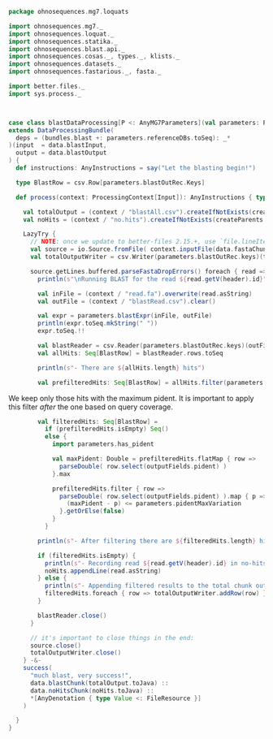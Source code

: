 
```scala
package ohnosequences.mg7.loquats

import ohnosequences.mg7._
import ohnosequences.loquat._
import ohnosequences.statika._
import ohnosequences.blast.api._
import ohnosequences.cosas._, types._, klists._
import ohnosequences.datasets._
import ohnosequences.fastarious._, fasta._

import better.files._
import sys.process._



case class blastDataProcessing[P <: AnyMG7Parameters](val parameters: P)
extends DataProcessingBundle(
  deps = (bundles.blast +: parameters.referenceDBs.toSeq): _*
)(input  = data.blastInput,
  output = data.blastOutput
) {
  def instructions: AnyInstructions = say("Let the blasting begin!")

  type BlastRow = csv.Row[parameters.blastOutRec.Keys]

  def process(context: ProcessingContext[Input]): AnyInstructions { type Out <: OutputFiles } = {

    val totalOutput = (context / "blastAll.csv").createIfNotExists(createParents = true)
    val noHits = (context / "no.hits").createIfNotExists(createParents = true)

    LazyTry {
      // NOTE: once we update to better-files 2.15.+, use `file.lineIterator` here (it's autoclosing):
      val source = io.Source.fromFile( context.inputFile(data.fastaChunk).toJava )
      val totalOutputWriter = csv.Writer(parameters.blastOutRec.keys)(totalOutput)

      source.getLines.buffered.parseFastaDropErrors() foreach { read =>
        println(s"\nRunning BLAST for the read ${read.getV(header).id}")

        val inFile = (context / "read.fa").overwrite(read.asString)
        val outFile = (context / "blastRead.csv").clear()

        val expr = parameters.blastExpr(inFile, outFile)
        println(expr.toSeq.mkString(" "))
        expr.toSeq.!!

        val blastReader = csv.Reader(parameters.blastOutRec.keys)(outFile)
        val allHits: Seq[BlastRow] = blastReader.rows.toSeq

        println(s"- There are ${allHits.length} hits")

        val prefilteredHits: Seq[BlastRow] = allHits.filter(parameters.blastFilter)
```

We keep only those hits with the maximum pident. It is important to apply this filter *after* the one based on query coverage.

```scala
        val filteredHits: Seq[BlastRow] =
          if (prefilteredHits.isEmpty) Seq()
          else {
            import parameters.has_pident

            val maxPident: Double = prefilteredHits.flatMap { row =>
              parseDouble( row.select(outputFields.pident) )
            }.max

            prefilteredHits.filter { row =>
              parseDouble( row.select(outputFields.pident) ).map { p =>
                (maxPident - p) <= parameters.pidentMaxVariation
              }.getOrElse(false)
            }
          }

        println(s"- After filtering there are ${filteredHits.length} hits")

        if (filteredHits.isEmpty) {
          println(s"- Recording read ${read.getV(header).id} in no-hits")
          noHits.appendLine(read.asString)
        } else {
          println(s"- Appending filtered results to the total chunk output")
          filteredHits.foreach { row => totalOutputWriter.addRow(row) }
        }

        blastReader.close()
      }

      // it's important to close things in the end:
      source.close()
      totalOutputWriter.close()
    } -&-
    success(
      "much blast, very success!",
      data.blastChunk(totalOutput.toJava) ::
      data.noHitsChunk(noHits.toJava) ::
      *[AnyDenotation { type Value <: FileResource }]
    )

  }
}

```




[main/scala/mg7/bundles.scala]: ../bundles.scala.md
[main/scala/mg7/configs.scala]: ../configs.scala.md
[main/scala/mg7/csv.scala]: ../csv.scala.md
[main/scala/mg7/data.scala]: ../data.scala.md
[main/scala/mg7/defaults.scala]: ../defaults.scala.md
[main/scala/mg7/loquats/1.flash.scala]: 1.flash.scala.md
[main/scala/mg7/loquats/2.split.scala]: 2.split.scala.md
[main/scala/mg7/loquats/3.blast.scala]: 3.blast.scala.md
[main/scala/mg7/loquats/4.assign.scala]: 4.assign.scala.md
[main/scala/mg7/loquats/5.merge.scala]: 5.merge.scala.md
[main/scala/mg7/loquats/6.count.scala]: 6.count.scala.md
[main/scala/mg7/package.scala]: ../package.scala.md
[main/scala/mg7/parameters.scala]: ../parameters.scala.md
[main/scala/mg7/pipeline.scala]: ../pipeline.scala.md
[main/scala/mg7/referenceDB.scala]: ../referenceDB.scala.md
[test/scala/mg7/counts.scala]: ../../../../test/scala/mg7/counts.scala.md
[test/scala/mg7/fqnames.scala]: ../../../../test/scala/mg7/fqnames.scala.md
[test/scala/mg7/mock/illumina.scala]: ../../../../test/scala/mg7/mock/illumina.scala.md
[test/scala/mg7/mock/pacbio.scala]: ../../../../test/scala/mg7/mock/pacbio.scala.md
[test/scala/mg7/PRJEB6592/PRJEB6592.scala]: ../../../../test/scala/mg7/PRJEB6592/PRJEB6592.scala.md
[test/scala/mg7/referenceDBs.scala]: ../../../../test/scala/mg7/referenceDBs.scala.md
[test/scala/mg7/taxonomy.scala]: ../../../../test/scala/mg7/taxonomy.scala.md
[test/scala/mg7/testData.scala]: ../../../../test/scala/mg7/testData.scala.md
[test/scala/mg7/testDefaults.scala]: ../../../../test/scala/mg7/testDefaults.scala.md